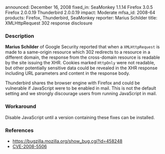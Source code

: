 announced: December 16, 2008
fixed_in: SeaMonkey 1.1.14
          Firefox 3.0.5
          Firefox 2.0.0.19
          Thunderbird 2.0.0.19
impact: Moderate
mfsa_id: 2008-64
products: Firefox, Thunderbird, SeaMonkey
reporter: Marius Schilder
title: XMLHttpRequest 302 response disclosure

<h3>Description</h3>

<p><strong>Marius Schilder</strong> of Google Security reported that
when a <code>XMLHttpRequest</code> is made to a same-origin resource
which 302 redirects to a resource in a different domain, the response
from the cross-domain resource is readable by the site issuing the
XHR.  Cookies marked <code>HttpOnly</code> were not readable, but
other potentially sensitive data could be revealed in the XHR response
including URL parameters and content in the response body.</p>

<p class="note">Thunderbird shares the browser engine with Firefox and
could be vulnerable if JavaScript were to be enabled in mail. This is
not the default setting and we strongly discourage users from running
JavaScript in mail.</p>

<h3>Workaround</h3>

<p>Disable JavaScript until a version containing these fixes can be
installed.</p>

<h3>References</h3>

<ul>
  <li><a href="https://bugzilla.mozilla.org/show_bug.cgi?id=458248">https://bugzilla.mozilla.org/show_bug.cgi?id=458248</a></li>
  <li><a class="ex-ref" href="http://cve.mitre.org/cgi-bin/cvename.cgi?name=CVE-2008-5506">CVE-2008-5506</a></li>
</ul>



